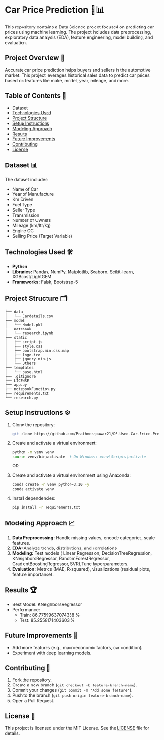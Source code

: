 # Car Price Prediction 🚗📊

This repository contains a Data Science project focused on predicting car prices using machine learning. The project includes data preprocessing, exploratory data analysis (EDA), feature engineering, model building, and evaluation.

## Project Overview 🌟

Accurate car price prediction helps buyers and sellers in the automotive market. This project leverages historical sales data to predict car prices based on features like make, model, year, mileage, and more.

## Table of Contents 📑

- [Dataset](#dataset)
- [Technologies Used](#technologies-used)
- [Project Structure](#project-structure)
- [Setup Instructions](#setup-instructions)
- [Modeling Approach](#modeling-approach)
- [Results](#results)
- [Future Improvements](#future-improvements)
- [Contributing](#contributing)
- [License](#license)

## Dataset 📊

The dataset includes:
- Name of Car
- Year of Manufacture
- Km Driven
- Fuel Type
- Seller Type
- Transmission
- Number of Owners
- Mileage (km/ltr/kg)
- Engine CC
- Selling Price (Target Variable)

## Technologies Used 🛠️

- **Python**
- **Libraries:** Pandas, NumPy, Matplotlib, Seaborn, Scikit-learn, XGBoost/LightGBM
- **Frameworks:** Falsk, Bootstrap-5

## Project Structure 🗂️

```
├── data
│   └── Cardetails.csv
├── model
│   └── Model.pkl
├── notebook
│   └── research.ipynb
├── static
│   ├── script.js
│   ├── style.css
│   ├── bootstrap.min.css.map
│   ├── logo.ico
│   ├── jquery.min.js
│   └── Others
├── templates
│   └── base.html
├── .gitignore
├── LICENSE
├── app.py
├── notebookFunction.py
├── requirements.txt
└── research.py
```

## Setup Instructions ⚙️

1. Clone the repository:
   ```bash
   git clone https://github.com/Prathmeshpawar21/DS-Used-Car-Price-Prediction.git
   ```

2. Create and activate a virtual environment:
   ```bash
   python -m venv venv
   source venv/bin/activate  # On Windows: venv\Scripts\activate
   ```
    OR

3. Create and activate a virtual environment using Anaconda:
   ```bash
   conda create -n venv python=3.10 -y
   conda activate venv 
   ```


3. Install dependencies:
   ```bash
   pip install -r requirements.txt
   ```

## Modeling Approach 📈

1. **Data Preprocessing:** Handle missing values, encode categories, scale features.
2. **EDA:** Analyze trends, distributions, and correlations.
3. **Modeling:** Test models (
Linear Regression, DecisionTreeRegression,  KNeighborsRegressor, RandomForestRegressor, GradientBoostingRegressor, 
SVR),Tune hyperparameters.
4. **Evaluation:** Metrics (MAE, R-squared), visualizations (residual plots, feature importance).

## Results 🏆

- Best Model: KNeighborsRegressor 
- Performance:
  - Train: 86.77599637074338 %
  - Test: 85.2558171403603 %

## Future Improvements 🚀

- Add more features (e.g., macroeconomic factors, car condition).
- Experiment with deep learning models.

## Contributing 🤝

1. Fork the repository.
2. Create a new branch (`git checkout -b feature-branch-name`).
3. Commit your changes (`git commit -m 'Add some feature'`).
4. Push to the branch (`git push origin feature-branch-name`).
5. Open a Pull Request.

## License 📜

This project is licensed under the MIT License. See the [LICENSE](LICENSE) file for details.
